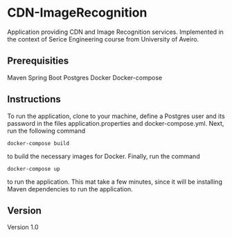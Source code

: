 # CDN-ImageRecognition
Application providing CDN and Image Recognition services. Implemented in the context of Serice Engineering course from University of Aveiro.

## Prerequisities

Maven
Spring Boot
Postgres
Docker
Docker-compose

## Instructions

To run the application, clone to your machine, define a Postgres user and its password in the files application.properties and docker-compose.yml.
Next, run the following command
```
docker-compose build
```
to build the necessary images for Docker. Finally, run the command
```
docker-compose up
```
to run the application. This mat take a few minutes, since it will be installing Maven dependencies to run the application.

## Version
Version 1.0
